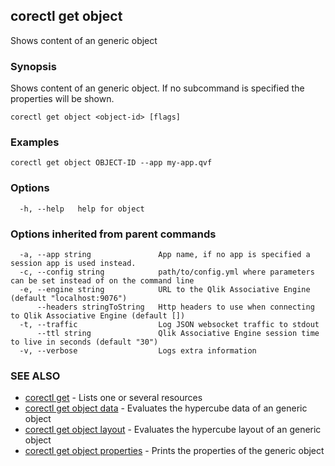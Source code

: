 ## corectl get object

Shows content of an generic object

### Synopsis

Shows content of an generic object. If no subcommand is specified the properties will be shown.

```
corectl get object <object-id> [flags]
```

### Examples

```
corectl get object OBJECT-ID --app my-app.qvf
```

### Options

```
  -h, --help   help for object
```

### Options inherited from parent commands

```
  -a, --app string               App name, if no app is specified a session app is used instead.
  -c, --config string            path/to/config.yml where parameters can be set instead of on the command line
  -e, --engine string            URL to the Qlik Associative Engine (default "localhost:9076")
      --headers stringToString   Http headers to use when connecting to Qlik Associative Engine (default [])
  -t, --traffic                  Log JSON websocket traffic to stdout
      --ttl string               Qlik Associative Engine session time to live in seconds (default "30")
  -v, --verbose                  Logs extra information
```

### SEE ALSO

* [corectl get](corectl_get.md)	 - Lists one or several resources
* [corectl get object data](corectl_get_object_data.md)	 - Evaluates the hypercube data of an generic object
* [corectl get object layout](corectl_get_object_layout.md)	 - Evaluates the hypercube layout of an generic object
* [corectl get object properties](corectl_get_object_properties.md)	 - Prints the properties of the generic object

